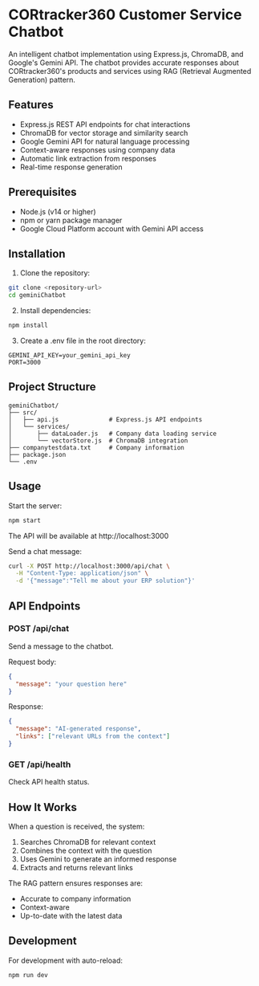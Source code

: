 # CORtracker360 Customer Service Chatbot

An intelligent chatbot implementation using Express.js, ChromaDB, and Google's Gemini API. The chatbot provides accurate responses about CORtracker360's products and services using RAG (Retrieval Augmented Generation) pattern.

## Features
- Express.js REST API endpoints for chat interactions
- ChromaDB for vector storage and similarity search
- Google Gemini API for natural language processing
- Context-aware responses using company data
- Automatic link extraction from responses
- Real-time response generation

## Prerequisites
- Node.js (v14 or higher)
- npm or yarn package manager
- Google Cloud Platform account with Gemini API access



## Installation
1. Clone the repository:
```bash
git clone <repository-url>
cd geminiChatbot
```

2. Install dependencies:
```bash
npm install
```

3. Create a .env file in the root directory:
```env
GEMINI_API_KEY=your_gemini_api_key
PORT=3000
```

## Project Structure
```plaintext
geminiChatbot/
├── src/
│   ├── api.js              # Express.js API endpoints
│   └── services/
│       ├── dataLoader.js   # Company data loading service
│       └── vectorStore.js  # ChromaDB integration
├── companytestdata.txt     # Company information
├── package.json
└── .env
```

## Usage
Start the server:
```bash
npm start
```

The API will be available at http://localhost:3000

Send a chat message:
```bash
curl -X POST http://localhost:3000/api/chat \
  -H "Content-Type: application/json" \
  -d '{"message":"Tell me about your ERP solution"}'
```

## API Endpoints

### POST /api/chat
Send a message to the chatbot.

Request body:
```json
{
  "message": "your question here"
}
```

Response:
```json
{
  "message": "AI-generated response",
  "links": ["relevant URLs from the context"]
}
```

### GET /api/health
Check API health status.

## How It Works
When a question is received, the system:
1. Searches ChromaDB for relevant context
2. Combines the context with the question
3. Uses Gemini to generate an informed response
4. Extracts and returns relevant links

The RAG pattern ensures responses are:
- Accurate to company information
- Context-aware
- Up-to-date with the latest data

## Development
For development with auto-reload:
```bash
npm run dev
```